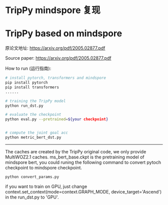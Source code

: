 # TripPy mindspore 复现
# TripPy based on mindspore
原论文地址: https://arxiv.org/pdf/2005.02877.pdf

Source paper: https://arxiv.org/pdf/2005.02877.pdf

How to run (运行指南):
``` bash
# install pytorch, transformers and mindspore
pip install pytorch
pip install transformers
......

# training the TripPy model
python run_dst.py

# evaluate the checkpoint
python eval.py --pretrained=${your checkpoint}


# compute the joint goal acc
python metric_bert_dst.py

```

-----
The caches are created by the TripPy original code, we only provide MultiWOZ2.1 caches.
ms_bert_base.ckpt is the pretraining model of mindspore bert, you could runing the following command to convert pytoch checkpoint to mindspore checkpoint.
``` bash
python convert_params.py
```
if you want to train on GPU, just change context.set_context(mode=context.GRAPH_MODE, device_target='Ascend') in the run_dst.py to 'GPU'.



